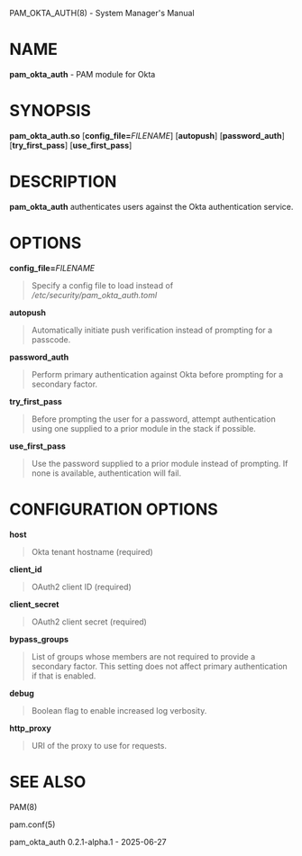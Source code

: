 PAM\_OKTA\_AUTH(8) - System Manager's Manual

# NAME

**pam\_okta\_auth** - PAM module for Okta

# SYNOPSIS

**pam\_okta\_auth.so**
\[**config\_file=**&zwnj;*FILENAME*]
\[**autopush**]
\[**password\_auth**]
\[**try\_first\_pass**]
\[**use\_first\_pass**]

# DESCRIPTION

**pam\_okta\_auth**
authenticates users against the Okta authentication service.

# OPTIONS

**config\_file=**&zwnj;*FILENAME*

> Specify a config file to load instead of
> */etc/security/pam\_okta\_auth.toml*

**autopush**

> Automatically initiate push verification instead of prompting for a passcode.

**password\_auth**

> Perform primary authentication against Okta before prompting for a
> secondary factor.

**try\_first\_pass**

> Before prompting the user for a password, attempt authentication using one
> supplied to a prior module in the stack if possible.

**use\_first\_pass**

> Use the password supplied to a prior module instead of prompting.
> If none is available, authentication will fail.

# CONFIGURATION OPTIONS

**host**

> Okta tenant hostname (required)

**client\_id**

> OAuth2 client ID (required)

**client\_secret**

> OAuth2 client secret (required)

**bypass\_groups**

> List of groups whose members are not required to provide a secondary factor.
> This setting does not affect primary authentication if that is enabled.

**debug**

> Boolean flag to enable increased log verbosity.

**http\_proxy**

> URI of the proxy to use for requests.

# SEE ALSO

PAM(8)

pam.conf(5)

pam\_okta\_auth 0.2.1-alpha.1 - 2025-06-27
